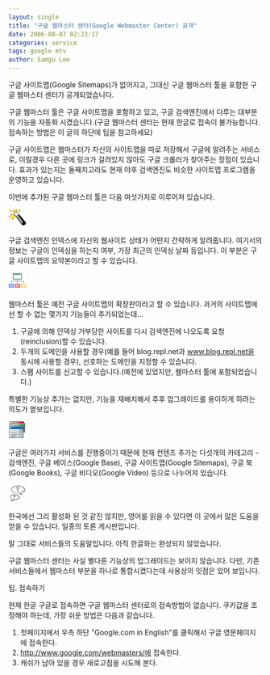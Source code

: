 ```yaml
---
layout: single
title: "구글 웹마스터 센터(Google Webmaster Center) 공개"
date: 2006-08-07 02:23:17
categories: service
tags: google mtv
author: Samgu Lee
---
```


구글 사이트맵(Google Sitemaps)가 없어지고, 그대신 구글 웹마스터 툴을 포함한 구글 웹마스터 센터가 공개되었습니다.

구글 웹마스터 툴은 구글 사이트맵을 포함하고 있고, 구글 검색엔진에서 다루는 대부분의 기능을 자동화 시켰습니다.(구글 웹마스터 센터는 현재 한글로 접속이 불가능합니다. 접속하는 방법은 이 글의 하단에 팁을 참고하세요)

구글 사이트맵은 웹마스터가 자신의 사이트맵을 따로 저장해서 구글에 알려주는 서비스로, 이럴경우 다른 곳에 링크가 걸려있지 않아도 구글 크롤러가 찾아주는 장점이 있습니다. 효과가 있는지는 둘째치고라도 현재 야후 검색엔진도 비슷한 사이트맵 프로그램을 운영하고 있습니다.

이번에 추가된 구글 웹마스터 툴은 다음 여섯가지로 이루어져 있습니다.

![사이트 상태 마법사 - Site Status Wizard](/assets/wizard.gif)

구글 검색엔진 인덱스에 자신의 웹사이트 상태가 어떤지 간략하게 알려줍니다. 여기서의 정보는 구글이 인덱싱을 하는지 여부, 가장 최근의 인덱싱 날짜 등입니다. 이 부분은 구글 사이트맵의 요약본이라고 할 수 있습니다.

![웹마스터 툴(사이트맵 포함)](/assets/sitemaps.gif)

웹마스터 툴은 예전 구글 사이트맵의 확장판이라고 할 수 있습니다. 과거의 사이트맵에선 할 수 없는 몇가지 기능들이 추가되었는데...

1. 구글에 의해 인덱싱 거부당한 사이트를 다시 검색엔진에 나오도록 요청(reinclusion)할 수 있습니다.
2. 두개의 도메인을 사용할 경우(예를 들어 blog.repl.net과 www.blog.repl.net을 동시에 사용할 경우), 선호하는 도메인을 지정할 수 있습니다.
3. 스팸 사이트를 신고할 수 있습니다.(예전에 있었지만, 웹마스터 툴에 포함되었습니다.)

특별한 기능상 추가는 없지만, 기능을 재배치해서 추후 업그래이드를 용이하게 하려는 의도가 옅보입니다.

![컨텐츠를 구글에 제출(Submit your content to Google)](/assets/content.gif)

구글은 여러가지 서비스를 진행중이기 때문에 현재 컨텐츠 추가는 다섯개의 카테고리 - 검색엔진, 구글 베이스(Google Base), 구글 사이트맵(Google Sitemaps), 구글 북(Google Books), 구글 비디오(Google Video) 등으로 나누어져 있습니다.

![웹마스터 도움말(Webmaster help center)](/assets/discussion.gif)

한국에선 그리 활성화 된 것 같진 않지만, 영어를 읽을 수 있다면 이 곳에서 많은 도움을 얻을 수 있습니다. 일종의 토론 게시판입니다.

말 그대로 서비스들의 도움말입니다. 아직 한글화는 완성되지 않았습니다.

구글 웹마스터 센터는 사실 별다른 기능상의 업그래이드는 보이지 않습니다. 다만, 기존 서비스들에서 웹마스터 부분을 하나로 통합시켰다는데 사용상의 잇점은 있어 보입니다.

팁. 접속하기

현재 한글 구글로 접속하면 구글 웹마스터 센터로의 접속방법이 없습니다. 쿠키값을 조정해야 하는데, 가장 쉬운 방법은 다음과 같습니다.

1. 첫페이지에서 우측 하단 "Google.com in English"를 클릭해서 구글 영문페이지에 접속한다.
2. http://www.google.com/webmasters/에 접속한다.
3. 캐쉬가 남아 있을 경우 새로고침을 시도해 본다.

